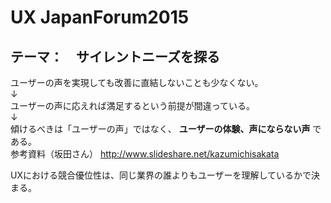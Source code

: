 # UX JapanForum2015
## テーマ：　サイレントニーズを探る

ユーザーの声を実現しても改善に直結しないことも少なくない。  
↓  
ユーザーの声に応えれば満足するという前提が間違っている。   
↓  
傾けるべきは「ユーザーの声」ではなく、 **ユーザーの体験、声にならない声** である。  
参考資料（坂田さん）
http://www.slideshare.net/kazumichisakata

UXにおける競合優位性は、同じ業界の誰よりもユーザーを理解しているかで決まる。
